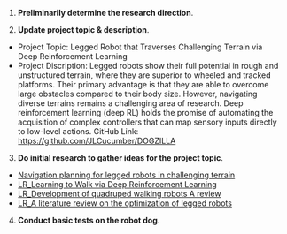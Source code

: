 1. **Preliminarily determine the research direction**.

2. **Update project topic & description**.
  - Project Topic: Legged Robot that Traverses Challenging Terrain via Deep Reinforcement Learning
  - Project Discription: 
      Legged robots show their full potential in rough and unstructured terrain, where they are superior to wheeled and tracked platforms. Their primary advantage is that they are able to overcome large obstacles compared to their body size. However, navigating diverse terrains remains a challenging area of research. Deep reinforcement learning (deep RL) holds the promise of automating the acquisition of complex controllers that can map sensory inputs directly to low-level actions. GitHub Link: https://github.com/JLCucumber/DOGZILLA

3. **Do initial research to gather ideas for the project topic**.
  - [Navigation planning for legged robots in challenging terrain](./doc/literature_review/Navigationplanningforleggedrobotsinchallengingterrain.md)
  - [LR_Learning to Walk via Deep Reinforcement Learning](./doc/literature_review/LR_LearningtoWalkviaDeepReinforcementLearning.md)
  - [LR_Development of quadruped walking robots A review](./doc/literature_review/LR_DevelopmentofquadrupedwalkingrobotsAreview.md)
  - [LR_A literature review on the optimization of legged robots](./doc/literature_review/LR_Aliteraturereviewontheoptimizationofleggedrobots.md)

4. **Conduct basic tests on the robot dog**.

